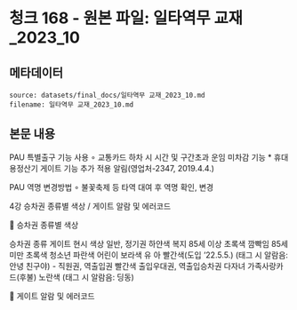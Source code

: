 # 청크 168 - 원본 파일: 일타역무 교재_2023_10

## 메타데이터

```
source: datasets/final_docs/일타역무 교재_2023_10.md
filename: 일타역무 교재_2023_10.md
```

## 본문 내용

PAU 특별출구 기능 사용  ∘ 교통카드 하차 시 시간 및 구간초과 운임 미차감 기능  * 휴대용정산기 게이트 기능 추가 적용 알림(영업처-2347, 2019.4.4.)

PAU 역명 변경방법  ∘ 불꽃축제 등 타역 대여 후 역명 확인, 변경

4강 승차권 종류별 색상 / 게이트 알람 및 에러코드

󰊱 승차권 종류별 색상

승차권 종류 게이트 현시 색상 일반, 정기권 하얀색 복지 85세 이상 초록색 깜빡임 85세 미만 초록색 청소년 파란색 어린이 보라색 유 아 빨간색(도입 ’22.5.5.)  (태그 시 알람음: 안녕 친구야) - 직원권, 역출입권 빨간색 출입우대권, 역출입승차권 다자녀 가족사랑카드(후불) 노란색 (태그 시 알람음: 딩동)

󰊲 게이트 알람 및 에러코드